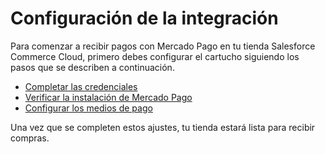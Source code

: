 # Configuración de la integración

Para comenzar a recibir pagos con Mercado Pago en tu tienda Salesforce Commerce Cloud, primero debes configurar el cartucho siguiendo los pasos que se describen a continuación.

* [Completar las credenciales](/developers/es/docs/salesforce-commerce-cloud/integration-configuration/credentials)
* [Verificar la instalación de Mercado Pago](/developers/es/docs/salesforce-commerce-cloud/integration-configuration/instalation-verification)
* [Configurar los medios de pago](/developers/es/docs/salesforce-commerce-cloud/integration-configuration/payments-configuration)

Una vez que se completen estos ajustes, tu tienda estará lista para recibir compras.